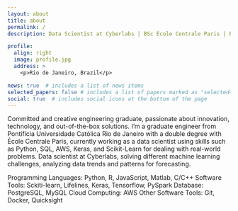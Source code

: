 ```yaml
---
layout: about
title: about
permalink: /
description: Data Scientist at Cyberlabs | BSc École Centrale Paris | BSc PUC-Rio

profile:
  align: right
  image: profile.jpg
  address: >
    <p>Rio de Janeiro, Brazil</p>

news: true  # includes a list of news items
selected_papers: false # includes a list of papers marked as "selected={true}"
social: true  # includes social icons at the bottom of the page
---
```


Committed and creative engineering graduate, passionate about innovation, technology, and out-of-the-box solutions. I’m a graduate engineer from Pontifícia Universidade Católica Rio de Janeiro with a double degree with École Centrale Paris, currently working as a data scientist using skills such as Python, SQL, AWS, Keras, and Scikit-Learn for dealing with real-world problems. Data scientist at Cyberlabs, solving different machine learning challenges, analyzing data trends and patterns for forecasting.

Programming Languages: Python, R, JavaScript, Matlab, C/C++
Software Tools: Sckiti-learn, Lifelines, Keras, Tensorflow, PySpark
Database: PostgreSQL, MySQL
Cloud Computing: AWS
Other Software Tools: Git, Docker, Quicksight


<!-- Write your biography here. Tell the world about yourself. Link to your favorite [subreddit](http://reddit.com). You can put a picture in, too. The code is already in, just name your picture `prof_pic.jpg` and put it in the `img/` folder.

Put your address / P.O. box / other info right below your picture. You can also disable any these elements by editing `profile` property of the YAML header of your `_pages/about.md`. Edit `_bibliography/papers.bib` and Jekyll will render your [publications page](/al-folio/publications/) automatically.

Link to your social media connections, too. This theme is set up to use [Font Awesome icons](http://fortawesome.github.io/Font-Awesome/) and [Academicons](https://jpswalsh.github.io/academicons/), like the ones below. Add your Facebook, Twitter, LinkedIn, Google Scholar, or just disable all of them. -->
